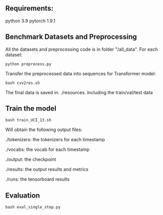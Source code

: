 

##  Requirements:
python 3.9
pytorch 1.9.1


## Benchmark Datasets and Preprocessing

All the datasets and preprocessing code is in folder "/all_data". For each dataset:

`python preprocess.py ` 


Transfer the preprocessed data into sequences for Transformer model: 

`bash csv2res.sh`

The final data is saved in:  ./resources. including the train/val/test data

## Train the model 

`bash train_UCI_13.sh`

Will obtain the following output files:

./tokenizers: the tokenizers for each timestamp

./vocabs: the vocab for each timestamp

./output: the checkpoint 

./results: the output results and metrics 

./runs: the tensorboard results


## Evaluation 

`bash eval_single_step.py`
